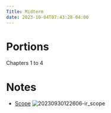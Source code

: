 ```yaml
---
Title: Midterm
date: 2023-10-04T07:43:28-04:00
---
```


# Portions
Chapters 1 to 4

# Notes
- [Scope](../assets/20230930122606-ir_scope.canvas)
![20230930122606-ir_scope](../assets/20230930122606-ir_scope.png) 